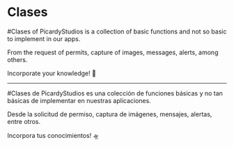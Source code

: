 # Clases

#Clases of PicardyStudios is a collection of basic functions and not so basic to implement in our apps.

From the request of permits, capture of images, messages, alerts, among others.

Incorporate your knowledge! 🚀

----------------------------

#Clases de PicardyStudios es una colección de funciones básicas y no tan básicas de implementar en nuestras aplicaciones.

Desde la solicitud de permiso, captura de imágenes, mensajes, alertas, entre otros.

Incorpora tus conocimientos! 🛸
